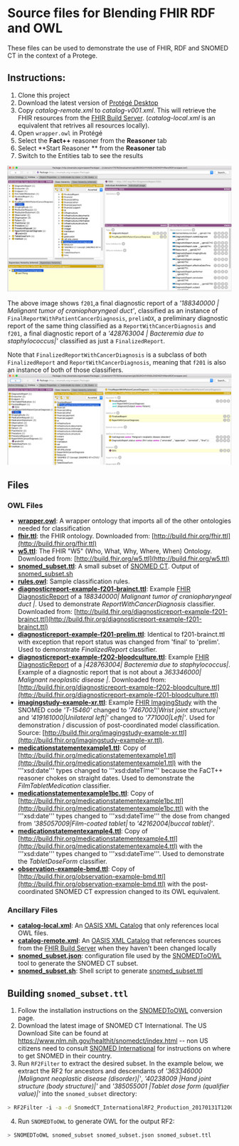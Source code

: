 # Source files for Blending FHIR RDF and OWL

These files can be used to demonstrate the use of FHIR, RDF and SNOMED CT in the context of a Protege.

## Instructions:
1. Clone this project
2. Download the latest version of [Protégé Desktop](http://protege.stanford.edu/products.php#desktop-protege)
3. Copy _catalog-remote.xml_ to _catalog-v001.xml_. This will retrieve the FHIR resources from the [FHIR Build Server](http://build.fhir.org).  (_catalog-local.xml_ is an equivalent that retrives all resources locally).
3. Open ```wrapper.owl``` in Protégé 
4. Select the **Fact++** reasoner from the **Reasoner** tab
5. Select **Start Reasoner ** from the **Reasoner** tab
6. Switch to the Entities tab to see the results

![Protege Screenshot](images/protege_screenshot.png)

The above image shows ```f201```,a final diagnostic report of a _'188340000 | Malignant tumor of craniopharyngeal duct'_, classified as an instance of ```FinalReportWithPatientCancerDiagnosis```, ```prelimDX```, a preliminary diagnostic report of the same thing classified as a ```ReportWithCancerDiagnosis``` and ```f201```, a final diagnostic report of a _'428763004 | Bacteremia due to staphylococcus|'_ classified as just a ```FinalizedReport```.

Note that ```FinalizedReportWithCancerDiagnosis``` is a subclass of both ```FinalizedReport``` and ```ReportWithCancerDiagnosis```, meaning that ```f201``` is also an instance of both of those classifiers.
![Proteg Screenshot 2](images/protege_screenshot_2.png)

## Files
### OWL Files
* **[wrapper.owl](wrapper.owl)**: A wrapper ontology that imports all of the other ontologies needed for classification
* **[fhir.ttl](fhir.ttl)**: the FHIR ontology.  Downloaded from: [http://build.fhir.org/fhir.ttl](http://build.fhir.org/fhir.ttl)
* **[w5.ttl](w5.ttl)**: The FHIR "W5" (Who, What, Why, Where, When) Ontology.  Downloaded from: [http://build.fhir.org/w5.ttl](http://build.fhir.org/w5.ttl)
* **[snomed_subset.ttl](snomed_subset.ttl)**: A small subset of [SNOMED CT](http://www.snomed.org/snomed-ct).  Output of [snomed_subset.sh](snomed_subset.sh)
* **[rules.owl](rules.owl)**: Sample classification rules.
* **[diagnosticreport-example-f201-brainct.ttl](diagnosticreport-example-f201-brainct.ttl)**: Example [FHIR DiagnosticReport](http://build.fhir.org/diagnosticreport.html) of a *188340000| Malignant tumor of craniopharyngeal duct |*. Used to demonstrate *ReportWithCancerDiagnosis* classifier.  Downloaded from: [http://build.fhir.org/diagnosticreport-example-f201-brainct.ttl](http://build.fhir.org/diagnosticreport-example-f201-brainct.ttl)
* **[diagnosticreport-example-f201-prelim.ttl](diagnosticreport-example-f201-prelim.ttl)**: Identical to f201-brainct.ttl with exception that report status was changed from 'final' to 'prelim'.  Used to demonstrate *FinalizedReport* classifier. 
* **[diagnosticreport-example-f202-bloodculture.ttl](diagnosticreport-example-f202-bloodculture.tt)**: Example [FHIR DiagnosticReport](http://build.fhir.org/diagnosticreport.html) of a *|428763004| Bacteremia due to staphylococcus|*.   Example of a diagnostic report that is not about a *363346000| Malignant neoplastic disease |*. Downloaded from: [http://build.fhir.org/diagnosticreport-example-f202-bloodculture.ttl](http://build.fhir.org/diagnosticreport-example-f201-bloodculture.ttl)
* **[imagingstudy-example-xr.ttl](imagingstudy-example-xr.ttl)**: Example [FHIR ImagingStudy](http://build.fhir.org/imagingstudy.html) with the SNOMED code *'T-15460'* changed to *'7467003|Wrist joint structure|'* and *'419161000|Unilateral left|'* changed to *'771000|Left|'*.  Used for demonstration / discussion of post-coordinated model classification. Source: [http://build.fhir.org/imagingstudy-example-xr.ttl](http://build.fhir.org/imagingstudy-example-xr.ttl).
* **[medicationstatementexample1.ttl](medicationstatementexample1.ttl)**: Copy of [http://build.fhir.org/medicationstatementexample1.ttl](http://build.fhir.org/medicationstatementexample1.ttl) with the '''xsd:date''' types changed to '''xsd:dateTime''' because the FaCT++ reasoner chokes on straight dates. Used to demonstrate the *FilmTabletMedication* classifier.
* **[medicationstatementexample1bc.ttl](medicationstatementexample1bc.ttl)**: Copy of [http://build.fhir.org/medicationstatementexample1bc.ttl](http://build.fhir.org/medicationstatementexample1bc.ttl) with the '''xsd:date''' types changed to '''xsd:dateTime''' the dose from changed from *'385057009|Film-coated tablet|*  to *'42162004|buccal tablet|'*.
* **[medicationstatementexample4.ttl](medicationstatementexample4.ttl)**: Copy of [http://build.fhir.org/medicationstatementexample4.ttl](http://build.fhir.org/medicationstatementexample4.ttl) with the '''xsd:date''' types changed to '''xsd:dateTime'''. Used to demonstrate the *TabletDoseForm* classifier.
* **[observation-example-bmd.ttl](observation-example-bmd.ttl)**: Copy of [http://build.fhir.org/observation-example-bmd.ttl](http://build.fhir.org/observation-example-bmd.ttl) with the post-coordinated SNOMED CT expression changed to its OWL equivalent.  
### Ancillary Files
* **[catalog-local.xml](catalog-local.xml)**: An [OASIS XML Catalog](https://www.oasis-open.org/committees/entity/spec-2001-08-06.html) that only references local OWL files. 
* **[catalog-remote.xml](catalog-remote.xml)**: An [OASIS XML Catalog](https://www.oasis-open.org/committees/entity/spec-2001-08-06.html) that references sources from the [FHIR Build Server](http://build.fhir.org) when they haven't been changed locally
* **[snomed_subset.json](snomed_subset.json)**: configuration file used by the [SNOMEDToOWL](https://github.com/hsolbrig/SNOMEDToOWL/blob/master/scripts/SNOMEDToOWL.md) tool to generate the SNOMED CT subset.
* **[snomed_subset.sh](snomed_subset.sh)**: Shell script to generate [snomed_subset.ttl](snomed_subset.ttl)

## Building ```snomed_subset.ttl```
1) Follow the installation instructions on the [SNOMEDToOWL](https://github.com/hsolbrig/SNOMEDToOWL) conversion page.
2) Download the latest image of SNOMED CT International.  The US Download Site can be found at https://www.nlm.nih.gov/healthit/snomedct/index.html -- non US citizens need to consult [SNOMED International](http://www.snomed.org/) for instructions on where to get SNOMED in their country.
3) Run ```RF2Filter``` to extract the desired subset.  In the example below, we extract the RF2 for ancestors and descendants of _'363346000 |Malignant neoplastic disease (disorder)|'_, _'40238009 |Hand joint structure (body structure)|'_ and _'385055001 |Tablet dose form (qualifier value)|'_   into the ```snomed_subset``` directory:
  ```bash
> RF2Filter -i -a -d SnomedCT_InternationalRF2_Production_20170131T120000/Snapshot snomed_subset 363346000 40238009 385055001
```
4) Run ```SNOMEDToOWL``` to generate OWL for the output RF2:
```bash
> SNOMEDToOWL snomed_subset snomed_subset.json snomed_subset.ttl
```
